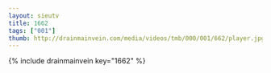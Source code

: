 ```yaml
--- 
layout: sieutv
title: 1662
tags: ["001"]
thumb: http://drainmainvein.com/media/videos/tmb/000/001/662/player.jpg
---
```

{% include drainmainvein key="1662" %} 
